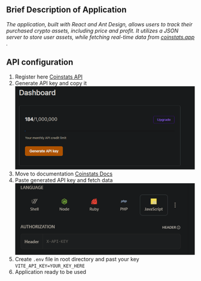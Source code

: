 ## Brief Description of Application

_The application, built with React and Ant Design, allows users to track their purchased crypto assets, including price and profit. It utilizes a JSON server to store user assets, while fetching real-time data from [coinstats.app](https://coinstats.app/) ._

## API configuration
1) Register here [Coinstats API](https://openapi.coinstats.app/login/)
2) Generate API key and copy it ![img.png](img.png)
3) Move to documentation [Coinstats Docs](https://coinstatsopenapi.readme.io/reference/coincontroller_coinlist)
4) Paste generated API key and fetch data
![img_1.png](img_1.png)
5) Create ```.env``` file in root directory and past your key ```VITE_API_KEY=YOUR_KEY_HERE```
6) Application ready to be used
